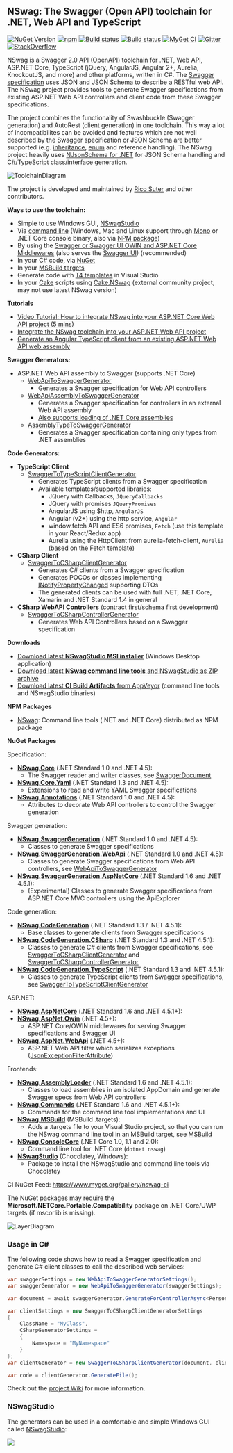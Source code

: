 ## NSwag: The Swagger (Open API) toolchain for .NET, Web API and TypeScript

[![NuGet Version](https://img.shields.io/nuget/v/NSwag.Core.svg)](https://www.nuget.org/packages?q=NSwag)
[![npm](https://img.shields.io/npm/v/nswag.svg)](https://www.npmjs.com/package/nswag)
[![Build status](https://img.shields.io/appveyor/ci/rsuter/nswag.svg?label=build)](https://ci.appveyor.com/project/rsuter/nswag)
[![Build status](https://img.shields.io/appveyor/ci/rsuter/nswag-25x6o.svg?label=CI+build)](https://ci.appveyor.com/project/rsuter/nswag-25x6o)
[![MyGet CI](https://img.shields.io/myget/nswag-ci/vpre/NSwag.Core.svg?label=CI+nuget)](https://www.myget.org/gallery/nswag-ci)
[![Gitter](https://img.shields.io/badge/gitter-join%20chat-1dce73.svg)](https://gitter.im/NSwag/NSwag)
[![StackOverflow](https://img.shields.io/badge/questions-on%20StackOverflow-orange.svg?style=flat)](http://stackoverflow.com/questions/tagged/nswag)

NSwag is a Swagger 2.0 API (OpenAPI) toolchain for .NET, Web API, ASP.NET Core, TypeScript (jQuery, AngularJS, Angular 2+, Aurelia, KnockoutJS, and more) and other platforms, written in C#. The [Swagger specification](http://swagger.io) uses JSON and JSON Schema to describe a RESTful web API. The NSwag project provides tools to generate Swagger specifications from existing ASP.NET Web API controllers and client code from these Swagger specifications. 

The project combines the functionality of Swashbuckle (Swagger generation) and AutoRest (client generation) in one toolchain. This way a lot of incompatibilites can be avoided and features which are not well described by the Swagger specification or JSON Schema are better supported (e.g. [inheritance](https://github.com/NJsonSchema/NJsonSchema/wiki/Inheritance), [enum](https://github.com/NJsonSchema/NJsonSchema/wiki/Enums) and reference handling). The NSwag project heavily uses [NJsonSchema for .NET](http://njsonschema.org) for JSON Schema handling and C#/TypeScript class/interface generation. 

![ToolchainDiagram](assets/ToolchainDiagram.png)

The project is developed and maintained by [Rico Suter](http://rsuter.com) and other contributors. 

**Ways to use the toolchain:** 

- Simple to use Windows GUI, [NSwagStudio](https://github.com/NSwag/NSwag/wiki/NSwagStudio)
- Via [command line](https://github.com/NSwag/NSwag/wiki/CommandLine) (Windows, Mac and Linux support through [Mono](http://www.mono-project.com/) or .NET Core console binary, also via [NPM package](https://www.npmjs.com/package/nswag))
- By using the [Swagger or Swagger UI OWIN and ASP.NET Core Middlewares](https://github.com/NSwag/NSwag/wiki/Middlewares) (also serves the [Swagger UI](http://swagger.io/swagger-ui)) (recommended)
- In your C# code, via [NuGet](https://www.nuget.org/packages?q=NSwag)
- In your [MSBuild targets](https://github.com/NSwag/NSwag/wiki/MSBuild)
- Generate code with [T4 templates](https://github.com/NSwag/NSwag/wiki/T4) in Visual Studio
- In your [Cake](https://cakebuild.net) scripts using [Cake.NSwag](https://agc93.github.io/Cake.NSwag/doc/intro.html) (external community project, may not use latest NSwag version)

**Tutorials**

- [Video Tutorial: How to integrate NSwag into your ASP.NET Core Web API project (5 mins)](https://www.youtube.com/watch?v=lF9ZZ8p2Ciw)
- [Integrate the NSwag toolchain into your ASP.NET Web API project](https://blog.rsuter.com/nswag-tutorial-integrate-the-nswag-toolchain-into-your-asp-net-web-api-project/)
- [Generate an Angular TypeScript client from an existing ASP.NET Web API web assembly](https://blog.rsuter.com/nswag-tutorial-generate-an-angular-2-typescript-client-from-an-existing-asp-net-web-api-web-assembly/)

**Swagger Generators:**

- ASP.NET Web API assembly to Swagger (supports .NET Core)
    - [WebApiToSwaggerGenerator](https://github.com/NSwag/NSwag/wiki/WebApiToSwaggerGenerator)
        - Generates a Swagger specification for Web API controllers
    - [WebApiAssemblyToSwaggerGenerator](https://github.com/NSwag/NSwag/wiki/WebApiAssemblyToSwaggerGenerator)
        - Generates a Swagger specification for controllers in an external Web API assembly
        - [Also supports loading of .NET Core assemblies](https://github.com/RSuter/NSwag/wiki/Assembly-loading)
    - [AssemblyTypeToSwaggerGenerator](https://github.com/NSwag/NSwag/wiki/AssemblyTypeToSwaggerGenerator)
         - Generates a Swagger specification containing only types from .NET assemblies

**Code Generators:** 

- **TypeScript Client**
	- [SwaggerToTypeScriptClientGenerator](https://github.com/NSwag/NSwag/wiki/SwaggerToTypeScriptClientGenerator)
		- Generates TypeScript clients from a Swagger specification
		- Available templates/supported libraries: 
			- JQuery with Callbacks, `JQueryCallbacks`
			- JQuery with promises `JQueryPromises`
			- AngularJS using $http, `AngularJS`
			- Angular (v2+) using the http service, `Angular`
			- window.fetch API and ES6 promises, `Fetch` (use this template in your React/Redux app)
			- Aurelia using the HttpClient from aurelia-fetch-client, `Aurelia` (based on the Fetch template)
- **CSharp Client**
	- [SwaggerToCSharpClientGenerator](https://github.com/NSwag/NSwag/wiki/SwaggerToCSharpClientGenerator)
		- Generates C# clients from a Swagger specification
		- Generates POCOs or classes implementing [INotifyPropertyChanged](https://msdn.microsoft.com/en-us/library/system.componentmodel.inotifypropertychanged(v=vs.110).aspx) supporting DTOs
		- The generated clients can be used with full .NET, .NET Core, Xamarin and .NET Standard 1.4 in general
- **CSharp WebAPI Controllers** (contract first/schema first development)
	- [SwaggerToCSharpControllerGenerator](https://github.com/NSwag/NSwag/wiki/SwaggerToCSharpControllerGenerator)
	    - Generates Web API Controllers based on a Swagger specification
	    
**Downloads**

- [Download latest **NSwagStudio MSI installer**](http://rsuter.com/Projects/NSwagStudio/installer.php) (Windows Desktop application)
- [Download latest **NSwag command line tools** and NSwagStudio as ZIP archive](http://rsuter.com/Projects/NSwagStudio/archive.php)
- [Download latest **CI Build Artifacts** from AppVeyor](https://ci.appveyor.com/project/rsuter/nswag/build/artifacts) (command line tools and NSwagStudio binaries)

**NPM Packages**

- [NSwag](https://www.npmjs.com/package/nswag): Command line tools (.NET and .NET Core) distributed as NPM package

**NuGet Packages**

Specification:

- **[NSwag.Core](https://www.nuget.org/packages/NSwag.Core/)** (.NET Standard 1.0 and .NET 4.5): 
    - The Swagger reader and writer classes, see [SwaggerDocument](https://github.com/RSuter/NSwag/wiki/SwaggerDocument)
- **[NSwag.Core.Yaml](https://www.nuget.org/packages/NSwag.Annotations/)** (.NET Standard 1.3 and .NET 4.5): 
    - Extensions to read and write YAML Swagger specifications
- **[NSwag.Annotations](https://www.nuget.org/packages/NSwag.Annotations/)** (.NET Standard 1.0 and .NET 4.5): 
    - Attributes to decorate Web API controllers to control the Swagger generation

Swagger generation:

- **[NSwag.SwaggerGeneration](https://www.nuget.org/packages/NSwag.CodeGeneration/)** (.NET Standard 1.0 and .NET 4.5): 
    - Classes to generate Swagger specifications
- **[NSwag.SwaggerGeneration.WebApi](https://www.nuget.org/packages/NSwag.CodeGeneration.WebApi/)** (.NET Standard 1.0 and .NET 4.5): 
    - Classes to generate Swagger specifications from Web API controllers, see [WebApiToSwaggerGenerator](https://github.com/RSuter/NSwag/wiki/WebApiToSwaggerGenerator)
- **[NSwag.SwaggerGeneration.AspNetCore](https://www.nuget.org/packages/NSwag.CodeGeneration.AspNetCore/)** (.NET Standard 1.6 and .NET 4.5.1): 
    - (Experimental) Classes to generate Swagger specifications from ASP.NET Core MVC controllers using the ApiExplorer

Code generation:

- **[NSwag.CodeGeneration](https://www.nuget.org/packages/NSwag.CodeGeneration/)** (.NET Standard 1.3 / .NET 4.5.1): 
    - Base classes to generate clients from Swagger specifications
- **[NSwag.CodeGeneration.CSharp](https://www.nuget.org/packages/NSwag.CodeGeneration.CSharp/)** (.NET Standard 1.3 and .NET 4.5.1): 
    - Classes to generate C# clients from Swagger specifications, see [SwaggerToCSharpClientGenerator](https://github.com/RSuter/NSwag/wiki/SwaggerToCSharpClientGenerator) and [SwaggerToCSharpControllerGenerator](https://github.com/RSuter/NSwag/wiki/SwaggerToCSharpControllerGenerator)
- **[NSwag.CodeGeneration.TypeScript](https://www.nuget.org/packages/NSwag.CodeGeneration.TypeScript/)** (.NET Standard 1.3 and .NET 4.5.1): 
    - Classes to generate TypeScript clients from Swagger specifications, see [SwaggerToTypeScriptClientGenerator](https://github.com/RSuter/NSwag/wiki/SwaggerToTypeScriptClientGenerator)

ASP.NET:

- **[NSwag.AspNetCore](https://www.nuget.org/packages/NSwag.AspNetCore/)** (.NET Standard 1.6 and .NET 4.5.1+): 
- **[NSwag.AspNet.Owin](https://www.nuget.org/packages/NSwag.AspNet.Owin/)** (.NET 4.5+): 
    - ASP.NET Core/OWIN middlewares for serving Swagger specifications and Swagger UI
- **[NSwag.AspNet.WebApi](https://www.nuget.org/packages/NSwag.AspNet.WebApi/)** (.NET 4.5+): 
    - ASP.NET Web API filter which serializes exceptions ([JsonExceptionFilterAttribute](https://github.com/NSwag/NSwag/wiki/JsonExceptionFilterAttribute))

Frontends:

- **[NSwag.AssemblyLoader](https://www.nuget.org/packages/NSwag.AssemblyLoader/)** (.NET Standard 1.6 and .NET 4.5.1): 
    - Classes to load assemblies in an isolated AppDomain and generate Swagger specs from Web API controllers
- **[NSwag.Commands](https://www.nuget.org/packages/NSwag.Commands/)** (.NET Standard 1.6 and .NET 4.5.1+): 
    - Commands for the command line tool implementations and UI
- **[NSwag.MSBuild](https://www.nuget.org/packages/NSwag.MSBuild/)** (MSBuild .targets): 
    - Adds a .targets file to your Visual Studio project, so that you can run the NSwag command line tool in an MSBuild target, see [MSBuild](https://github.com/RSuter/NSwag/wiki/MSBuild)
- **[NSwag.ConsoleCore](https://www.nuget.org/packages/NSwag.ConsoleCore/)** (.NET Core 1.0, 1.1 and 2.0): 
    - Command line tool for .NET Core (`dotnet nswag`)
- **[NSwagStudio](https://chocolatey.org/packages/nswagstudio)** (Chocolatey, Windows): 
    - Package to install the NSwagStudio and command line tools via Chocolatey

CI NuGet Feed: https://www.myget.org/gallery/nswag-ci

The NuGet packages may require the **Microsoft.NETCore.Portable.Compatibility** package on .NET Core/UWP targets (if mscorlib is missing). 

![LayerDiagram](assets/LayerDiagram.png)

### Usage in C&#35;

The following code shows how to read a Swagger specification and generate C# client classes to call the described web services: 
	
```cs
var swaggerSettings = new WebApiToSwaggerGeneratorSettings();
var swaggerGenerator = new WebApiToSwaggerGenerator(swaggerSettings);

var document = await swaggerGenerator.GenerateForControllerAsync<PersonsController>();

var clientSettings = new SwaggerToCSharpClientGeneratorSettings 
{
    ClassName = "MyClass",
    CSharpGeneratorSettings = 
    {
        Namespace = "MyNamespace"
    }
};
var clientGenerator = new SwaggerToCSharpClientGenerator(document, clientSettings);

var code = clientGenerator.GenerateFile();
```

Check out the [project Wiki](https://github.com/NSwag/NSwag/wiki) for more information.

### NSwagStudio

The generators can be used in a comfortable and simple Windows GUI called [NSwagStudio](https://github.com/NSwag/NSwag/wiki/NSwagStudio): 

[![](https://raw.githubusercontent.com/NSwag/NSwag/master/assets/screenshots/03_WebAPI_CSharp.png)](https://raw.githubusercontent.com/NSwag/NSwag/master/assets/screenshots/03_WebAPI_CSharp.png)
